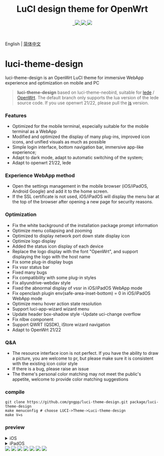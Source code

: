 <div align="center">
  <h1 align="center">
    LuCI design theme for OpenWrt
  </h1>
<a href="/LICENSE">
    <img src="https://img.shields.io/github/license/gngpp/luci-theme-design?style=flat-square&a=1" alt="">
  </a>
  <a href="https://github.com/gngpp/luci-theme-design/pulls">
    <img src="https://img.shields.io/badge/PRs-welcome-brightgreen.svg?style=flat-square" alt="">
  </a><a href="https://github.com/gngpp/luci-theme-design/issues/new">
    <img src="https://img.shields.io/badge/Issues-welcome-brightgreen.svg?style=flat-square">
  </a><a href="https://github.com/gngpp/luci-theme-design/releases">
    <img src="https://img.shields.io/github/release/gngpp/luci-theme-design.svg?style=flat-square">
  </a><a href="hhttps://github.com/gngpp/luci-theme-design/releases">
    <img src="https://img.shields.io/github/downloads/gngpp/luci-theme-design/total?style=flat-square">
  </a>
</div>
<br>

<br>English | [简体中文](README_zh.md)
# luci-theme-design

luci-theme-design is an OpenWrt LuCI theme for immersive WebApp experience and optimization on mobile and PC

> **luci-theme-design** based on luci-theme-neobird, suitable for [lede](https://github.com/coolsnowwolf/lede) / [OpenWrt](https://github.com/openwrt/openwrt ).
> The default branch only supports the lua version of the lede source code. If you use openwrt 21/22, please pull the [js](https://github.com/gngpp/luci-theme-design/tree/js) version.

### Features

- Optimized for the mobile terminal, especially suitable for the mobile terminal as a WebApp
- Modified and optimized the display of many plug-ins, improved icon icons, and unified visuals as much as possible
- Simple login interface, bottom navigation bar, immersive app-like experience;
- Adapt to dark mode, adapt to automatic switching of the system;
- Adapt to openwrt 21/22, lede

### Experience WebApp method

- Open the settings management in the mobile browser (iOS/iPadOS, Android Google) and add it to the home screen.
- If the SSL certificate is not used, iOS/iPadOS will display the menu bar at the top of the browser after opening a new page for security reasons.

### Optimization
- Fix the white background of the installation package prompt information
- Optimize menu collapsing and zooming
- Optimized to display network port down state display icon
- Optimize logo display
- Added the status icon display of each device
- Replace the logo display with the font "OpenWrt", and support displaying the logo with the host name
- Fix some plug-in display bugs
- Fix vssr status bar
- Fixed many bugs
- Fix compatibility with some plug-in styles
- Fix aliyundrive-webdav style
- Fixed the abnormal display of vssr in iOS/iPadOS WebApp mode
- Fix openclash plugin env(safe-area-inset-bottom) = 0 in iOS/iPadOS WebApp mode
- Optimize menu hover action state resolution
- Support luci-app-wizard wizard menu
- Update header box-shadow style
-Update uci-change overflow
- Fix nlbw component
- Support QWRT (QSDK), iStore wizard navigation
- Adapt to OpenWrt 21/22

### Q&A

- The resource interface icon is not perfect. If you have the ability to draw a picture, you are welcome to pr, but please make sure it is consistent with the existing icon color style
- If there is a bug, please raise an issue
- The theme's personal color matching may not meet the public's appetite, welcome to provide color matching suggestions

### compile

```
git clone https://github.com/gngpp/luci-theme-design.git package/luci-theme-design
make menuconfig # choose LUCI->Theme->Luci-theme-design
make V=s
```

### preview

<details> <summary>iOS</summary>
<img src="./preview/webapp_home.PNG"/>
<img src="./preview/webapp_vssr.PNG"/>
</details>

<details> <summary>iPadOS</summary>
<img src="./preview/IMG_0328.PNG"/>
<img src="./preview/IMG_0329.PNG"/>
</details>

<img src="./preview/login.png"/>
<img src="./preview/page.png"/>
<img src="./preview/home.png"/>
<img src="./preview/light.png"/>
<img src="./preview/home1.png"/>
<img src="./preview/wifi.png"/>
<img src="./preview/iface.png"/>